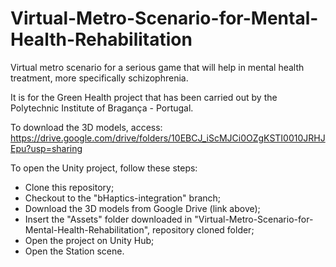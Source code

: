 # Virtual-Metro-Scenario-for-Mental-Health-Rehabilitation
Virtual metro scenario for a serious game that will help in mental health treatment, more specifically schizophrenia.

It is for the Green Health project that has been carried out by the Polytechnic Institute of Bragança - Portugal.

To download the 3D models, access: https://drive.google.com/drive/folders/10EBCJ_iScMJCi0OZgKSTI0010JRHJEpu?usp=sharing


To open the Unity project, follow these steps:
- Clone this repository;
- Checkout to the "bHaptics-integration" branch;
- Download the 3D models from Google Drive (link above);
- Insert the "Assets" folder downloaded in "Virtual-Metro-Scenario-for-Mental-Health-Rehabilitation", repository cloned folder;
- Open the project on Unity Hub;
- Open the Station scene.
